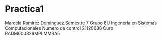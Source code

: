 # Practica1
Marcela Ramirez Dominguez
Semestre 7 Grupo 8U 
Ingeneria en Sistemas Computacionales
Numero de control 21120088
Curp RADM000326MPLMMRA5
